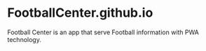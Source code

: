 # FootballCenter.github.io
Football Center is an app that serve Football information with PWA technology.
